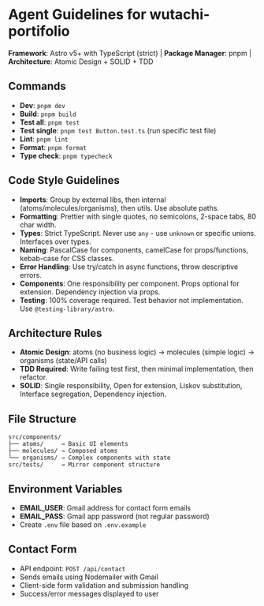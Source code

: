 # Agent Guidelines for wutachi-portifolio

**Framework**: Astro v5+ with TypeScript (strict) | **Package Manager**: pnpm | **Architecture**: Atomic Design + SOLID + TDD

## Commands
- **Dev**: `pnpm dev`
- **Build**: `pnpm build`
- **Test all**: `pnpm test`
- **Test single**: `pnpm test Button.test.ts` (run specific test file)
- **Lint**: `pnpm lint`
- **Format**: `pnpm format`
- **Type check**: `pnpm typecheck`

## Code Style Guidelines
- **Imports**: Group by external libs, then internal (atoms/molecules/organisms), then utils. Use absolute paths.
- **Formatting**: Prettier with single quotes, no semicolons, 2-space tabs, 80 char width.
- **Types**: Strict TypeScript. Never use `any` - use `unknown` or specific unions. Interfaces over types.
- **Naming**: PascalCase for components, camelCase for props/functions, kebab-case for CSS classes.
- **Error Handling**: Use try/catch in async functions, throw descriptive errors.
- **Components**: One responsibility per component. Props optional for extension. Dependency injection via props.
- **Testing**: 100% coverage required. Test behavior not implementation. Use `@testing-library/astro`.

## Architecture Rules
- **Atomic Design**: atoms (no business logic) → molecules (simple logic) → organisms (state/API calls)
- **TDD Required**: Write failing test first, then minimal implementation, then refactor.
- **SOLID**: Single responsibility, Open for extension, Liskov substitution, Interface segregation, Dependency injection.

## File Structure
```
src/components/
├── atoms/     → Basic UI elements
├── molecules/ → Composed atoms
└── organisms/ → Complex components with state
src/tests/     → Mirror component structure
```

## Environment Variables
- **EMAIL_USER**: Gmail address for contact form emails
- **EMAIL_PASS**: Gmail app password (not regular password)
- Create `.env` file based on `.env.example`

## Contact Form
- API endpoint: `POST /api/contact`
- Sends emails using Nodemailer with Gmail
- Client-side form validation and submission handling
- Success/error messages displayed to user
